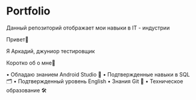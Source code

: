 # Portfolio
Данный репозиторий отображает мои навыки в IT - индустрии

Привет👋

Я Аркадий, джуниор тестировщик 

Коротко об о мне📝

•	Обладаю знанием Android Studio 📱
•	Подтвержденные навыки в SQL    🗂
•	Подтвержденный уровень English 
•	Знания Git                     🥢
•	Техническое образование        🛠

